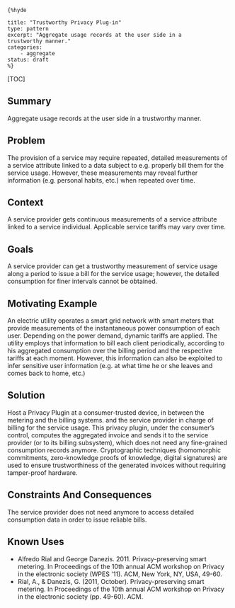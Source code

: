     {%hyde

    title: "Trustworthy Privacy Plug-in"
    type: pattern
    excerpt: "Aggregate usage records at the user side in a
    trustworthy manner."
    categories: 
        - aggregate
    status: draft
    %}

[TOC]


## Summary

Aggregate usage records at the user side in a trustworthy manner.
## Problem

The provision of a service may require repeated, detailed measurements of a service attribute linked to a data subject to e.g. properly bill them for the service usage. However, these measurements may reveal further information (e.g. personal habits, etc.) when repeated over time.
## Context

A service provider gets continuous measurements of a service attribute linked to a service individual. Applicable service tariffs may vary over time.
## Goals

A service provider can get a trustworthy measurement of service usage along a period to issue a bill for the service usage; however, the detailed consumption for finer intervals cannot be obtained.
## Motivating Example

An electric utility operates a smart grid network with smart meters that provide measurements of the instantaneous power consumption of each user. Depending on the power demand, dynamic tariffs are applied. The utility employs that information to bill each client periodically, according to his aggregated consumption over the billing period and the respective tariffs at each moment. However, this information can also be exploited to infer sensitive user information (e.g. at what time he or she leaves and comes back to home, etc.)
## Solution

Host a Privacy Plugin at a consumer-trusted device, in between the metering and the billing systems. and the service provider in charge of billing for the service usage. This privacy plugin, under the consumer’s control, computes the aggregated invoice and sends it to the service provider (or to its billing subsystem), which does not need any fine-grained consumption records anymore. Cryptographic techniques (homomorphic commitments, zero-knowledge proofs of knowledge, digital signatures) are used to ensure trustworthiness of the generated invoices without requiring tamper-proof hardware.
## Constraints And Consequences

The service provider does not need anymore to access detailed consumption data in order to issue reliable bills.
## Known Uses

- Alfredo Rial and George Danezis. 2011. Privacy-preserving smart metering. In Proceedings of the 10th annual ACM workshop on Privacy in the electronic society (WPES '11). ACM, New York, NY, USA, 49-60.
- Rial, A., & Danezis, G. (2011, October). Privacy-preserving smart metering. In Proceedings of the 10th annual ACM workshop on Privacy in the electronic society (pp. 49-60). ACM.
